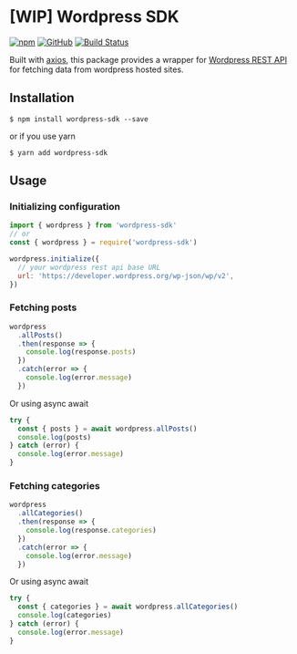 # [WIP] Wordpress SDK

[![npm](https://img.shields.io/npm/v/wordpress-sdk.svg)](https://www.npmjs.com/package/wordpress-sdk) [![GitHub](https://img.shields.io/github/license/iclouds/wordpress-sdk.svg)](https://opensource.org/licenses/MIT) [![Build Status](https://travis-ci.org/iclouds/wordpress-sdk.svg?branch=master)](https://travis-ci.org/iclouds/wordpress-sdk)

Built with [axios](https://www.npmjs.com/package/axios), this package provides a wrapper for [Wordpress REST API](https://developer.wordpress.org/rest-api/) for fetching data from wordpress hosted sites.

## Installation

`$ npm install wordpress-sdk --save`

or if you use yarn

`$ yarn add wordpress-sdk`

## Usage

### Initializing configuration

```js
import { wordpress } from 'wordpress-sdk'
// or
const { wordpress } = require('wordpress-sdk')

wordpress.initialize({
  // your wordpress rest api base URL
  url: 'https://developer.wordpress.org/wp-json/wp/v2',
})
```

### Fetching posts

```js
wordpress
  .allPosts()
  .then(response => {
    console.log(response.posts)
  })
  .catch(error => {
    console.log(error.message)
  })
```

Or using async await

```js
try {
  const { posts } = await wordpress.allPosts()
  console.log(posts)
} catch (error) {
  console.log(error.message)
}
```

### Fetching categories

```js
wordpress
  .allCategories()
  .then(response => {
    console.log(response.categories)
  })
  .catch(error => {
    console.log(error.message)
  })
```

Or using async await

```js
try {
  const { categories } = await wordpress.allCategories()
  console.log(categories)
} catch (error) {
  console.log(error.message)
}
```
